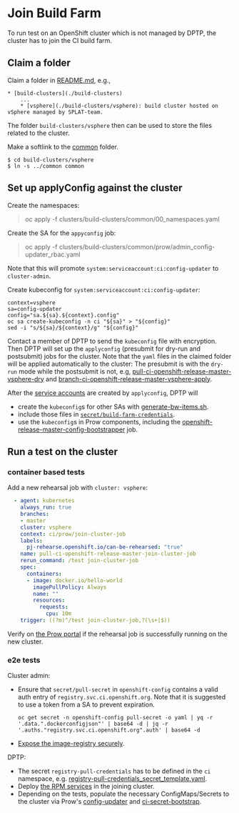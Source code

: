 # Join Build Farm

To run test on an OpenShift cluster which is not managed by DPTP, the cluster has to join the CI build farm.

## Claim a folder 

Claim a folder in [README.md](../README.md), e.g.,

```
* [build-clusters](./build-clusters)
    ...
    * [vsphere](./build-clusters/vsphere): build cluster hosted on vSphere managed by SPLAT-team.
```

The folder `build-clusters/vsphere` then can be used to store the files related to the cluster.

Make a softlink to the [common](./common)  folder.

```
$ cd build-clusters/vsphere
$ ln -s ../common common
```

## Set up applyConfig against the cluster

Create the namespaces:

> oc apply -f clusters/build-clusters/common/00_namespaces.yaml

Create the SA for the `appyconfig` job:

> oc apply -f clusters/build-clusters/common/prow/admin_config-updater_rbac.yaml

Note that this will promote `system:serviceaccount:ci:config-updater` to `cluster-admin`.

Create kubeconfig for `system:serviceaccount:ci:config-updater`:

```
context=vsphere
sa=config-updater
config="sa.${sa}.${context}.config"
oc sa create-kubeconfig -n ci "${sa}" > "${config}"
sed -i "s/${sa}/${context}/g" "${config}"
```

Contact a member of DPTP to send the `kubeconfig` file with encryption. Then DPTP will set up the `applyconfig` (presubmit for dry-run and postsubmit) jobs for the cluster. Note that the `yaml` files in the claimed folder will be applied automatically to the cluster: The presubmit is with the `dry-run` mode while the postsubmit is not, e.g, [pull-ci-openshift-release-master-vsphere-dry](https://github.com/openshift/release/blob/d3e0f9b333f74537376a8978d958b33b8b081733/ci-operator/jobs/openshift/release/openshift-release-master-presubmits.yaml#L778) and [branch-ci-openshift-release-master-vsphere-apply](https://github.com/openshift/release/blob/d3e0f9b333f74537376a8978d958b33b8b081733/ci-operator/jobs/openshift/release/openshift-release-master-postsubmits.yaml#L170).

After the [service accounts](./build-clusters/vsphere1/ci) are created by `applyconfig`, DPTP will
* create the `kubeconfig`s for other SAs with [generate-bw-items.sh](build-clusters/common/hack/generate-bw-items.sh).
* include those files in [`secret/build-farm-credentials`](https://github.com/openshift/release/blob/79e657752f6fae3367fcd70ed260bccf98e8a32c/core-services/ci-secret-bootstrap/_config.yaml#L1009-L1011).
* use the `kubeconfig`s in Prow components, including the [openshift-release-master-config-bootstrapper](https://github.com/openshift/release/blob/b2ee6d838506945347a620717f00205c40e80d9f/ci-operator/jobs/infra-periodics.yaml#L799) job.

## Run a test on the cluster

### container based tests

Add a new rehearsal job with `cluster: vsphere`:

```yaml
  - agent: kubernetes
    always_run: true
    branches:
    - master
    cluster: vsphere
    context: ci/prow/join-cluster-job
    labels:
      pj-rehearse.openshift.io/can-be-rehearsed: "true"
    name: pull-ci-openshift-release-master-join-cluster-job
    rerun_command: /test join-cluster-job
    spec:
      containers:
      - image: docker.io/hello-world
        imagePullPolicy: Always
        name: ""
        resources:
          requests:
            cpu: 10m
    trigger: ((?m)^/test join-cluster-job,?(\s+|$))
```

Verify on [the Prow portal](https://prow.ci.openshift.org/?job=rehearse-*-join-cluster-job) if the rehearsal job is successfully running on the new cluster.

### e2e tests

Cluster admin:

[comment]: <> (The integration of a cluster will be much easier if we do the followings)

* Ensure that `secret/pull-secret` in `openshift-config` contains a valid auth entry of `registry.svc.ci.openshift.org`.
  Note that it is suggested to use a token from a SA to prevent expiration.

  ```
  oc get secret -n openshift-config pull-secret -o yaml | yq -r '.data.".dockerconfigjson"' | base64 -d | jq -r '.auths."registry.svc.ci.openshift.org".auth' | base64 -d
  ```

* [Expose the image-registry securely](https://docs.openshift.com/container-platform/4.5/registry/securing-exposing-registry.html).

DPTP:

* The secret `registry-pull-credentials` has to be defined in the `ci` namespace, e.g. [registry-pull-credentials_secret_template.yaml](https://github.com/openshift/release/blob/master/clusters/build-clusters/vsphere/ci-operator/registry-pull-credentials_secret_template.yaml#L14).
* Deploy [the RPM services](https://github.com/openshift/release/tree/master/clusters/build-clusters/common/ocp) in the joining cluster.
* Depending on the tests, populate the necessary ConfigMaps/Secrets to the cluster via Prow's [config-updater](https://github.com/openshift/release/blob/a15365e4d907d2ca76e4adfb97e8e84da98ce048/core-services/prow/02_config/_plugins.yaml#L470) and [ci-secret-bootstrap](https://github.com/openshift/release/tree/master/core-services/ci-secret-bootstrap).
